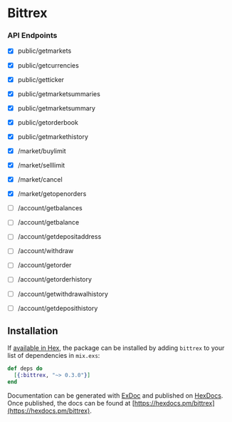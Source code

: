 # Bittrex

### API Endpoints
- [x] public/getmarkets
- [x] public/getcurrencies
- [x] public/getticker
- [x] public/getmarketsummaries
- [x] public/getmarketsummary
- [x] public/getorderbook
- [x] public/getmarkethistory
- [x] /market/buylimit
- [x] /market/selllimit
- [x] /market/cancel
- [x] /market/getopenorders
- [ ] /account/getbalances
- [ ] /account/getbalance
- [ ] /account/getdepositaddress
- [ ] /account/withdraw
- [ ] /account/getorder
- [ ] /account/getorderhistory
- [ ] /account/getwithdrawalhistory
- [ ] /account/getdeposithistory



## Installation

If [available in Hex](https://hex.pm/docs/publish), the package can be installed
by adding `bittrex` to your list of dependencies in `mix.exs`:

```elixir
def deps do
  [{:bittrex, "~> 0.3.0"}]
end
```

Documentation can be generated with [ExDoc](https://github.com/elixir-lang/ex_doc)
and published on [HexDocs](https://hexdocs.pm). Once published, the docs can
be found at [https://hexdocs.pm/bittrex](https://hexdocs.pm/bittrex).

